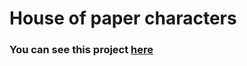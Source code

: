 # House of paper characters

<h3>You can see this project <a href="https://character-cards.vercel.app/" target="_blank">here</a> </h3>